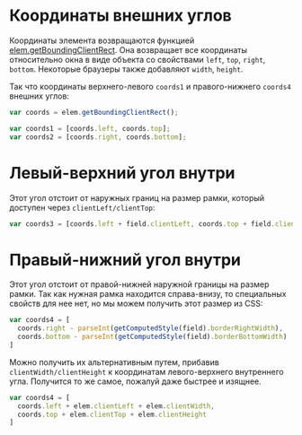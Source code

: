 # Координаты внешних углов

Координаты элемента возвращаются функцией [elem.getBoundingClientRect](https://developer.mozilla.org/en-US/docs/DOM/element.getBoundingClientRect). Она возвращает все координаты относительно окна в виде объекта со свойствами `left`, `top`, `right`, `bottom`.  Некоторые браузеры также добавляют `width`, `height`.

Так что координаты верхнего-левого `coords1` и правого-нижнего `coords4` внешних углов:

```js
var coords = elem.getBoundingClientRect();

var coords1 = [coords.left, coords.top];
var coords2 = [coords.right, coords.bottom];
```

# Левый-верхний угол внутри

Этот угол отстоит от наружных границ на размер рамки, который доступен через `clientLeft/clientTop`:

```js
var coords3 = [coords.left + field.clientLeft, coords.top + field.clientTop];
```

# Правый-нижний угол внутри

Этот угол отстоит от правой-нижней наружной границы на размер рамки. Так как нужная рамка находится справа-внизу, то специальных свойств для нее нет, но мы можем получить этот размер из CSS:

```js
var coords4 = [
  coords.right - parseInt(getComputedStyle(field).borderRightWidth),
  coords.bottom - parseInt(getComputedStyle(field).borderBottomWidth)
]
```

Можно получить их альтернативным путем, прибавив `clientWidth/clientHeight` к координатам левого-верхнего внутреннего угла. Получится то же самое, пожалуй даже быстрее и изящнее.

```js
var coords4 = [
  coords.left + elem.clientLeft + elem.clientWidth,
  coords.top + elem.clientTop + elem.clientHeight
]
```

